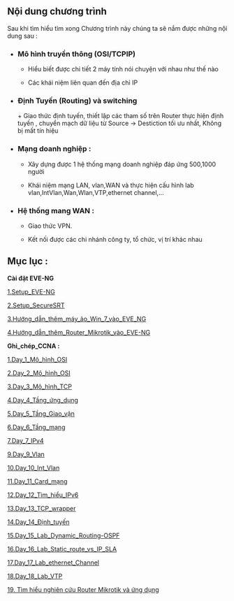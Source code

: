 **<h2>Nội dung chương trình</h2>**   

Sau khi tìm hiểu tìm xong Chương trình này chúng ta sẽ nắm được những nội dung sau :
+ <h3>Mô hình truyền thông (OSI/TCPIP)</h3>

  - Hiểu biết được chi tiết 2 máy tính nói chuyện với nhau như thế nào  
  
  - Các khái niệm liên quan đến địa chỉ IP
  
+ <h3>Định Tuyến (Routing) và switching </h3>
    + Giao thức định tuyến, thiết lập các tham số trên Router thực hiện định tuyến , chuyển mạch dữ liệu từ Source -> Destiction tối ưu nhất, Không bị mất tín hiệu 
+ <h3>Mạng doanh nghiệp :</h3>
  

   + Xây dựng được 1 hệ thống mạng doanh nghiệp đáp ứng 500,1000 người 
  
  + Khái niệm mạng LAN, vlan,WAN và thực hiện cấu hình lab vlan,IntVlan,Wan,Wlan,VTP,ethernet channel,...

+ <h3>Hệ thống mang WAN :</h3>
  
    + Giao thức VPN.
  
    + Kết nối được các chi nhánh công ty, tổ chức, vị trí khác nhau 

**<h2>Mục lục :</h2>** 

**Cài đặt EVE-NG**

[1.Setup_EVE-NG](docs/0.Setup_EVE-NG.md)

[2.Setup_SecureSRT](docs/0.Setup_SecureSRT%2CMobaxterm.md)

[3.Hướng_dẫn_thêm_máy_ảo_Win_7_vào_EVE_NG](./docs/0.H%C6%B0%E1%BB%9Bng_d%E1%BA%ABn_th%C3%AAm_m%C3%A1y_%E1%BA%A3o_Win_7_v%C3%A0o_EVE_NG.md)

[4.Hướng_dẫn_thêm_Router_Mikrotik_vào_EVE-NG](docs/0.Hướng_dẫn_thêm_Router_Mikrotik_vào_EVE-NG.md)


**Ghi_chép_CCNA :**


[1.Day_1_Mô_hình_OSI](./docs/1.CCNA_day_1_(M%C3%B4_H%C3%ACnh_OSI).md)

[2.Day_2_Mô_hình_OSI](./docs/2.CCNA_day_2_(M%C3%B4_H%C3%ACnh_OSI).md)


[3.Day_3_Mô_hình_TCP](./docs/3.CCNA_Day_3_mô_hình_TCP.md)

[4.Day_4_Tầng_ứng_dụng](./docs/4.CCNA_day_4_(Tầng_ứng_dụng).md)

[5.Day_5_Tầng_Giao_vận](./docs/5.CCNA_day_5_(Tầng_Giao_Vận).md)

[6.Day_6_Tầng_mạng](./docs/6.CCNA_day_6_(Tầng_mạng).md)

[7.Day_7_IPv4](./docs/7.CCNA_day_7_(IPv4).md)

[9.Day_9_Vlan](./docs/9.CCNA_day_9_(Vlan).md)

[10.Day_10_Int_Vlan](./docs/10.CCNA_day_10(Int_VLAN).md)

[11.Day_11_Card_mạng](./docs/11.CCNA_day_11(card_mạng_VmWare).md)

[12.Day_12_Tìm_hiểu_IPv6](./docs/12.CCNA_day_12_(Tìm_hiểu_IPv6).md)

[13.Day_13_TCP_wrapper](./docs/13.CCNA_day_13_(TCP_wrapper).md)

[14.Day_14_Định_tuyến](./docs/14.CCCNA_day_14_(Định_tuyến).md)

[15.Day_15_Lab_Dynamic_Routing-OSPF](./docs/15.CCNA_day_15_Lab%20Dynamic%20Routing-OSPF.md)

[16.Day_16_Lab_Static_route_vs_IP_SLA](./docs/16.CCNA_day_16_Lab_Static_route_kết_hợp_IP_SLA_tracking(dự%20phòng).md)


[17.Day_17_Lab_ethernet_Channel](./docs/17.CCNA_Day_17_Lab_ethernet_channel.md)

[18.Day_18_Lab_VTP](./docs/18.CCNA_day_18_(VTP).md)

[19. Tìm hiểu nghiên cứu Router Mikrotik và ứng dụng ](docs/19.%20CCNA_Tìm%20hiểu%20nghiên%20cứu%20Router%20Mikrotik)